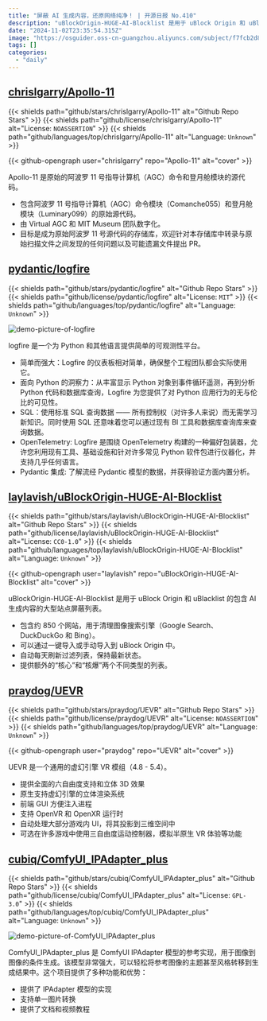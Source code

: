 ```yaml
---
title: "屏蔽 AI 生成内容，还原网络纯净！ | 开源日报 No.410"
description: "uBlockOrigin-HUGE-AI-Blocklist 是用于 uBlock Origin 和 uBlacklist 的包含 AI 生成内容的大型站点屏蔽列表。"
date: "2024-11-02T23:35:54.315Z"
image: "https://osguider.oss-cn-guangzhou.aliyuncs.com/subject/f7fcb2d8e179ce2447da7ced0a314b3a.png"
tags: []
categories:
  - "daily"
---
```


## [chrislgarry/Apollo-11](https://github.com/chrislgarry/Apollo-11)

{{< shields path="github/stars/chrislgarry/Apollo-11" alt="Github Repo Stars" >}} {{< shields path="github/license/chrislgarry/Apollo-11" alt="License: `NOASSERTION`" >}} {{< shields path="github/languages/top/chrislgarry/Apollo-11" alt="Language: `Unknown`" >}}

{{< github-opengraph user="chrislgarry" repo="Apollo-11" alt="cover" >}}

Apollo-11 是原始的阿波罗 11 号指导计算机（AGC）命令和登月舱模块的源代码。

- 包含阿波罗 11 号指导计算机（AGC）命令模块（Comanche055）和登月舱模块（Luminary099）的原始源代码。
- 由 Virtual AGC 和 MIT Museum 团队数字化。
- 目标是成为原始阿波罗 11 号源代码的存储库，欢迎针对本存储库中转录与原始扫描文件之间发现的任何问题以及可能遗漏文件提出 PR。
  
## [pydantic/logfire](https://github.com/pydantic/logfire)

{{< shields path="github/stars/pydantic/logfire" alt="Github Repo Stars" >}} {{< shields path="github/license/pydantic/logfire" alt="License: `MIT`" >}} {{< shields path="github/languages/top/pydantic/logfire" alt="Language: `Unknown`" >}}

![demo-picture-of-logfire](https://static.osguider.com/subject/github/pydantic/logfire/58b13935f5f8aa53e038227aaf14a8c4.png)

logfire 是一个为 Python 和其他语言提供简单的可观测性平台。

- 简单而强大：Logfire 的仪表板相对简单，确保整个工程团队都会实际使用它。
- 面向 Python 的洞察力：从丰富显示 Python 对象到事件循环遥测，再到分析 Python 代码和数据库查询，Logfire 为您提供了对 Python 应用行为的无与伦比的可见性。
- SQL：使用标准 SQL 查询数据 —— 所有控制权（对许多人来说）而无需学习新知识。同时使用 SQL 还意味着您可以通过现有 BI 工具和数据库查询库来查询数据。
- OpenTelemetry: Logfire 是围绕 OpenTelemetry 构建的一种偏好包装器，允许您利用现有工具、基础设施和针对许多常见 Python 软件包进行仪器化，并支持几乎任何语言。
- Pydantic 集成: 了解流经 Pydantic 模型的数据，并获得验证方面内置分析。
  
## [laylavish/uBlockOrigin-HUGE-AI-Blocklist](https://github.com/laylavish/uBlockOrigin-HUGE-AI-Blocklist)

{{< shields path="github/stars/laylavish/uBlockOrigin-HUGE-AI-Blocklist" alt="Github Repo Stars" >}} {{< shields path="github/license/laylavish/uBlockOrigin-HUGE-AI-Blocklist" alt="License: `CC0-1.0`" >}} {{< shields path="github/languages/top/laylavish/uBlockOrigin-HUGE-AI-Blocklist" alt="Language: `Unknown`" >}}

{{< github-opengraph user="laylavish" repo="uBlockOrigin-HUGE-AI-Blocklist" alt="cover" >}}

uBlockOrigin-HUGE-AI-Blocklist 是用于 uBlock Origin 和 uBlacklist 的包含 AI 生成内容的大型站点屏蔽列表。

- 包含约 850 个网站，用于清理图像搜索引擎（Google Search、DuckDuckGo 和 Bing）。
- 可以通过一键导入或手动导入到 uBlock Origin 中。
- 自动每天刷新过滤列表，保持最新状态。
- 提供额外的“核心”和“核爆”两个不同类型的列表。
  
## [praydog/UEVR](https://github.com/praydog/UEVR)

{{< shields path="github/stars/praydog/UEVR" alt="Github Repo Stars" >}} {{< shields path="github/license/praydog/UEVR" alt="License: `NOASSERTION`" >}} {{< shields path="github/languages/top/praydog/UEVR" alt="Language: `Unknown`" >}}

{{< github-opengraph user="praydog" repo="UEVR" alt="cover" >}}

UEVR 是一个通用的虚幻引擎 VR 模组（4.8 - 5.4）。

- 提供全面的六自由度支持和立体 3D 效果
- 原生支持虚幻引擎的立体渲染系统
- 前端 GUI 方便注入进程
- 支持 OpenVR 和 OpenXR 运行时
- 自动处理大部分游戏内 UI，将其投影到三维空间中
- 可选在许多游戏中使用三自由度运动控制器，模拟半原生 VR 体验等功能
  
## [cubiq/ComfyUI_IPAdapter_plus](https://github.com/cubiq/ComfyUI_IPAdapter_plus)

{{< shields path="github/stars/cubiq/ComfyUI_IPAdapter_plus" alt="Github Repo Stars" >}} {{< shields path="github/license/cubiq/ComfyUI_IPAdapter_plus" alt="License: `GPL-3.0`" >}} {{< shields path="github/languages/top/cubiq/ComfyUI_IPAdapter_plus" alt="Language: `Unknown`" >}}

![demo-picture-of-ComfyUI_IPAdapter_plus](https://static.osguider.com/subject/github/cubiq/ComfyUI_IPAdapter_plus/38c94b714e4b2d27c514563bf8ad68f6.jpg)

ComfyUI_IPAdapter_plus 是 ComfyUI IPAdapter 模型的参考实现，用于图像到图像的条件生成。该模型非常强大，可以轻松将参考图像的主题甚至风格转移到生成结果中。这个项目提供了多种功能和优势：

- 提供了 IPAdapter 模型的实现
- 支持单一图片转换
- 提供了文档和视频教程
  
